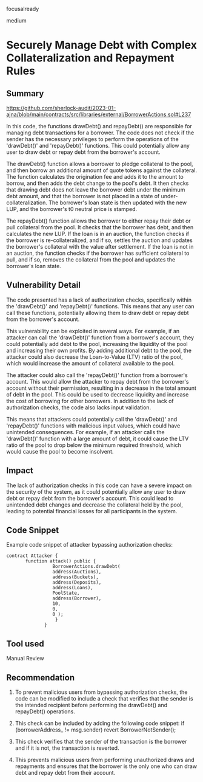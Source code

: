 focusalready

medium

# Securely Manage Debt with Complex Collateralization and Repayment Rules

## Summary

https://github.com/sherlock-audit/2023-01-ajna/blob/main/contracts/src/libraries/external/BorrowerActions.sol#L237

In this code, the functions drawDebt() and repayDebt() are responsible for managing debt transactions for a borrower. The code does not check if the sender has the necessary privileges to perform the operations of the 'drawDebt()' and 'repayDebt()' functions. This could potentially allow any user to draw debt or repay debt from the borrower's account.

The drawDebt() function allows a borrower to pledge collateral to the pool, and then borrow an additional amount of quote tokens against the collateral. The function calculates the origination fee and adds it to the amount to borrow, and then adds the debt change to the pool's debt. It then checks that drawing debt does not leave the borrower debt under the minimum debt amount, and that the borrower is not placed in a state of under-collateralization. The borrower's loan state is then updated with the new LUP, and the borrower's t0 neutral price is stamped.

The repayDebt() function allows the borrower to either repay their debt or pull collateral from the pool. It checks that the borrower has debt, and then calculates the new LUP. If the loan is in an auction, the function checks if the borrower is re-collateralized, and if so, settles the auction and updates the borrower's collateral with the value after settlement. If the loan is not in an auction, the function checks if the borrower has sufficient collateral to pull, and if so, removes the collateral from the pool and updates the borrower's loan state.

## Vulnerability Detail

The code presented has a lack of authorization checks, specifically within the 'drawDebt()' and 'repayDebt()' functions. This means that any user can call these functions, potentially allowing them to draw debt or repay debt from the borrower's account.

 

This vulnerability can be exploited in several ways. For example, if an attacker can call the 'drawDebt()' function from a borrower's account, they could potentially add debt to the pool, increasing the liquidity of the pool and increasing their own profits. By adding additional debt to the pool, the attacker could also decrease the Loan-to-Value (LTV) ratio of the pool, which would increase the amount of collateral available to the pool.

The attacker could also call the 'repayDebt()' function from a borrower's account. This would allow the attacker to repay debt from the borrower's account without their permission, resulting in a decrease in the total amount of debt in the pool. This could be used to decrease liquidity and increase the cost of borrowing for other borrowers. In addition to the lack of authorization checks, the code also lacks input validation.

This means that attackers could potentially call the 'drawDebt()' and 'repayDebt()' functions with malicious input values, which could have unintended consequences. For example, if an attacker calls the 'drawDebt()' function with a large amount of debt, it could cause the LTV ratio of the pool to drop below the minimum required threshold, which would cause the pool to become insolvent.

## Impact

The lack of authorization checks in this code can have a severe impact on the security of the system, as it could potentially allow any user to draw debt or repay debt from the borrower's account. This could lead to unintended debt changes and decrease the collateral held by the pool, leading to potential financial losses for all participants in the system.
 
## Code Snippet

Example code snippet of attacker bypassing authorization checks:

 ```solidity
contract Attacker {
        function attack() public {
                  BorrowerActions.drawDebt(
                  address(Auctions),
                  address(Buckets),
                  address(Deposits),
                  address(Loans),
                  PoolState,
                  address(Borrower),
                  10,
                  0,
                  0 );
                   }
               }
```
## Tool used

Manual Review

## Recommendation
1. To prevent malicious users from bypassing authorization checks, the code can be modified to include a check that verifies that the sender is the intended recipient before performing the drawDebt() and repayDebt() operations. 

 2. This check can be included by adding the following code snippet: if (borrowerAddress_ != msg.sender) revert BorrowerNotSender();

3. This check verifies that the sender of the transaction is the borrower and if it is not, the transaction is reverted.

 4. This prevents malicious users from performing unauthorized draws and repayments and ensures that the borrower is the only one who can draw debt and repay debt from their account.